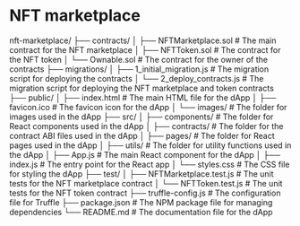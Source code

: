 # NFT marketplace

nft-marketplace/
├── contracts/
│   ├── NFTMarketplace.sol          # The main contract for the NFT marketplace
│   ├── NFTToken.sol                # The contract for the NFT token
│   └── Ownable.sol                 # The contract for the owner of the contracts
├── migrations/
│   ├── 1_initial_migration.js      # The migration script for deploying the contracts
│   └── 2_deploy_contracts.js       # The migration script for deploying the NFT marketplace and token contracts
├── public/
│   ├── index.html                  # The main HTML file for the dApp
│   ├── favicon.ico                 # The favicon icon for the dApp
│   └── images/                     # The folder for images used in the dApp
├── src/
│   ├── components/                 # The folder for React components used in the dApp
│   ├── contracts/                  # The folder for the contract ABI files used in the dApp
│   ├── pages/                      # The folder for React pages used in the dApp
│   ├── utils/                      # The folder for utility functions used in the dApp
│   ├── App.js                      # The main React component for the dApp
│   ├── index.js                    # The entry point for the React app
│   └── styles.css                  # The CSS file for styling the dApp
├── test/
│   ├── NFTMarketplace.test.js      # The unit tests for the NFT marketplace contract
│   └── NFTToken.test.js            # The unit tests for the NFT token contract
├── truffle-config.js               # The configuration file for Truffle
├── package.json                    # The NPM package file for managing dependencies
└── README.md                       # The documentation file for the dApp

